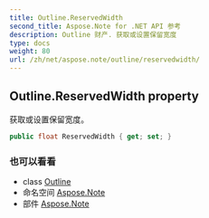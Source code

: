 ```yaml
---
title: Outline.ReservedWidth
second_title: Aspose.Note for .NET API 参考
description: Outline 财产. 获取或设置保留宽度
type: docs
weight: 80
url: /zh/net/aspose.note/outline/reservedwidth/
---
```

## Outline.ReservedWidth property

获取或设置保留宽度。

```csharp
public float ReservedWidth { get; set; }
```

### 也可以看看

* class [Outline](../)
* 命名空间 [Aspose.Note](../../outline/)
* 部件 [Aspose.Note](../../../)


